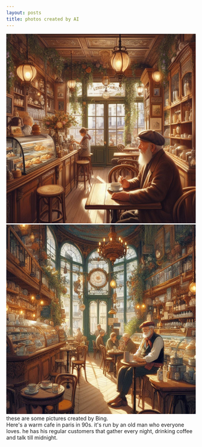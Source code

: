 ```yaml
---
layout: posts
title: photos created by AI
---
```


![picture](assets/images/arefe/AIpic1.jpg)
![picture](assets/images/arefe/AIpic2.jpg)
these are some pictures created by Bing. <br>
Here's a warm cafe in paris in 90s. it's run by an old man who everyone loves. he has his regular customers that gather every night, drinking coffee and talk till midnight.